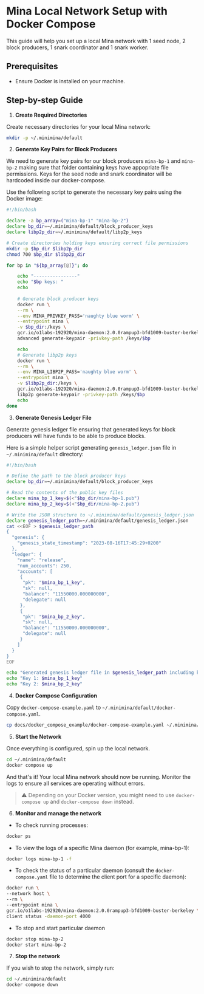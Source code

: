 # Mina Local Network Setup with Docker Compose

This guide will help you set up a local Mina network with 1 seed node, 2 block producers, 1 snark coordinator and 1 snark worker.

## Prerequisites

- Ensure Docker is installed on your machine.

## Step-by-step Guide

1. **Create Required Directories**

Create necessary directories for your local Mina network:

```bash
mkdir -p ~/.minimina/default
```

2. **Generate Key Pairs for Block Producers**

We need to generate key pairs for our block producers `mina-bp-1` and `mina-bp-2` making sure that folder containing keys have appopriate file permissions. Keys for the seed node and snark coordinator will be hardcoded inside our docker-compose.

Use the following script to generate the necessary key pairs using the Docker image:

```bash
#!/bin/bash

declare -a bp_array=("mina-bp-1" "mina-bp-2")
declare bp_dir=~/.minimina/default/block_producer_keys
declare libp2p_dir=~/.minimina/default/libp2p_keys

# Create directories holding keys ensuring correct file permissions
mkdir -p $bp_dir $libp2p_dir
chmod 700 $bp_dir $libp2p_dir

for bp in "${bp_array[@]}"; do

    echo "----------------"
    echo "$bp keys: "
    echo
    
    # Generate block producer keys
    docker run \
    --rm \
    --env MINA_PRIVKEY_PASS='naughty blue worm' \
    --entrypoint mina \
    -v $bp_dir:/keys \
    gcr.io/o1labs-192920/mina-daemon:2.0.0rampup3-bfd1009-buster-berkeley \
    advanced generate-keypair -privkey-path /keys/$bp

    echo
    # Generate libp2p keys
    docker run \
    --rm \
    --env MINA_LIBP2P_PASS='naughty blue worm' \
    --entrypoint mina \
    -v $libp2p_dir:/keys \
    gcr.io/o1labs-192920/mina-daemon:2.0.0rampup3-bfd1009-buster-berkeley \
    libp2p generate-keypair -privkey-path /keys/$bp
    echo
done
```

3. **Generate Genesis Ledger File**

Generate genesis ledger file ensuring that generated keys for block producers will have funds to be able to produce blocks.

Here is a simple helper script generating `genesis_ledger.json` file in `~/.minimina/default` directory:

```bash
#!/bin/bash

# Define the path to the block producer keys
declare bp_dir=~/.minimina/default/block_producer_keys

# Read the contents of the public key files
declare mina_bp_1_key=$(<"$bp_dir/mina-bp-1.pub")
declare mina_bp_2_key=$(<"$bp_dir/mina-bp-2.pub")

# Write the JSON structure to ~/.minimina/default/genesis_ledger.json
declare genesis_ledger_path=~/.minimina/default/genesis_ledger.json
cat <<EOF > $genesis_ledger_path
{
  "genesis": {
    "genesis_state_timestamp": "2023-08-16T17:45:29+0200"
  },
  "ledger": {
    "name": "release",
    "num_accounts": 250,
    "accounts": [
     {
      "pk": "$mina_bp_1_key",
      "sk": null,
      "balance": "11550000.000000000",
      "delegate": null
     },
     {
      "pk": "$mina_bp_2_key",
      "sk": null,
      "balance": "11550000.000000000",
      "delegate": null
     }
    ]
  }
}
EOF

echo "Generated genesis ledger file in $genesis_ledger_path including keys:"
echo "Key 1: $mina_bp_1_key"
echo "Key 2: $mina_bp_2_key"
```

4. **Docker Compose Configuration**

Copy `docker-compose-example.yaml` to `~/.minimina/default/docker-compose.yaml`. 

```bash
cp docs/docker_compose_example/docker-compose-example.yaml ~/.minimina/default/docker-compose.yaml
```

5. **Start the Network**

Once everything is configured, spin up the local network.

```bash
cd ~/.minimina/default
docker compose up
```

And that's it! Your local Mina network should now be running. Monitor the logs to ensure all services are operating without errors.

> ⚠️ Depending on your Docker version, you might need to use `docker-compose up` and `docker-compose down` instead.

6. **Monitor and manage the network**

- To check running processes:

```bash
docker ps
```

- To view the logs of a specific Mina daemon (for example, mina-bp-1):

```bash
docker logs mina-bp-1 -f
```

- To check the status of a particular daemon (consult the `docker-compose.yaml` file to determine the client port for a specific daemon):

```bash
docker run \
--network host \
--rm \
--entrypoint mina \
gcr.io/o1labs-192920/mina-daemon:2.0.0rampup3-bfd1009-buster-berkeley \
client status -daemon-port 4000
```

- To stop and start particular daemon

```bash
docker stop mina-bp-2
docker start mina-bp-2
```

7. **Stop the network**

If you wish to stop the network, simply run:

```bash
cd ~/.minimina/default
docker compose down
```
